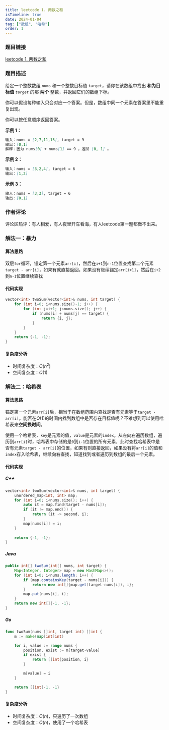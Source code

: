 ```yaml
---
title: leetcode 1. 两数之和
isTimeline: true
date: 2024-01-04
tag: ["数组", "哈希"]
order: 1
---
```


### 题目链接

 <a href="https://leetcode.cn/problems/two-sum">leetcode 1. 两数之和</a>

### 题目描述

给定一个整数数组 `nums` 和一个整数目标值 `target`，请你在该数组中找出 **和为目标值** *`target`* 的那 **两个** 整数，并返回它们的数组下标。

你可以假设每种输入只会对应一个答案。但是，数组中同一个元素在答案里不能重复出现。

你可以按任意顺序返回答案。

 

**示例 1：**

```markdown
输入：nums = [2,7,11,15], target = 9
输出：[0,1]
解释：因为 nums[0] + nums[1] == 9 ，返回 [0, 1] 。
```

**示例 2：**

```markdown
输入：nums = [3,2,4], target = 6
输出：[1,2]
```

**示例 3：**

```markdown
输入：nums = [3,3], target = 6
输出：[0,1]
```

### 作者评论

评论区热评：有人相爱，有人夜里开车看海，有人leetcode第一题都做不出来。

### 解法一：暴力

#### 算法思路

双层`for`循环，锚定第一个元素`arr[i]`，然后在`i+1`到`n-1`位置查找第二个元素`target - arr[i]`，如果有就直接返回，如果没有继续锚定`arr[i+1]`，然后在`i+2`到`n-1`位置继续查找

#### 代码实现

```cpp
vector<int> twoSum(vector<int>& nums, int target) {
    for (int i=0; i<nums.size()-1; i++) {
        for (int j=i+1; j<nums.size(); j++) {
            if (nums[i] + nums[j] == target) {
                return {i, j};
            }
        }
    }
    return {-1, -1};
}
```

#### 复杂度分析

- 时间复杂度：$O(n^2)$
- 空间复杂度：$O(1)$

### 解法二：哈希表

#### 算法思路

锚定第一个元素`arr[i]`后，相当于在数组范围内查找是否有元素等于`target - arr[i]`。能否在$O(1)$的时间内找到数组中是否存在目标值呢？不难想到可以使用哈希表来**空间换时间**。

使用一个哈希表，`key`是元素的值，`value`是元素的`index`。从左向右遍历数组，遍历到`arr[i]`时，哈希表中存储的是`0`到`i-1`位置的所有元素，此时查找哈希表中是否有元素`target - arr[i]`的位置，如果有则直接返回，如果没有将`arr[i]`的值和`index`存入哈希表，继续向右查找，知道找到或者遍历到数组的最后一个元素。

#### 代码实现

##### C++

```cpp
vector<int> twoSum(vector<int>& nums, int target) {
	unordered_map<int, int> map;
    for (int i=0; i<nums.size(); i++) {
        auto it = map.find(target - nums[i]);
        if (it != map.end()) {
            return {it -> second, i};
        }
        map[nums[i]] = i;
    }
    
    return {-1, -1};
}
```

##### Java

```java
public int[] twoSum(int[] nums, int target) {
    Map<Integer, Integer> map = new HashMap<>();
    for (int i=0; i<nums.length; i++) {
        if (map.containsKey(target - nums[i])) {
            return new int[]{map.get(target-nums[i]), i};
        }
        map.put(nums[i], i);
    }
    return new int[]{-1, -1};
}
```

##### Go

```go
func twoSum(nums []int, target int) []int {
	m := make(map[int]int)

	for i, value := range nums {
		position, exist := m[target-value]
		if exist {
			return []int{position, i}
		}

		m[value] = i
	}

	return []int{-1, -1}
}
```

#### 复杂度分析

- 时间复杂度：$O(n)$，只遍历了一次数组
- 空间复杂度：$O(n)$，使用了一个哈希表

